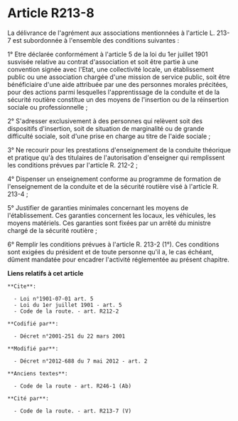 # Article R213-8

La délivrance de l'agrément aux associations mentionnées à l'article L. 213-7 est subordonnée à l'ensemble des conditions
suivantes : 

1° Etre déclarée conformément à l'article 5 de la loi du 1er juillet 1901 susvisée relative au contrat d'association et soit
être partie à une convention signée avec l'Etat, une collectivité locale, un établissement public ou une association chargée
d'une mission de service public, soit être bénéficiaire d'une aide attribuée par une des personnes morales précitées, pour
des actions parmi lesquelles l'apprentissage de la conduite et de la sécurité routière constitue un des moyens de l'insertion
ou de la réinsertion sociale ou professionnelle ; 

2° S'adresser exclusivement à des personnes qui relèvent soit des dispositifs d'insertion, soit de situation de marginalité
ou de grande difficulté sociale, soit d'une prise en charge au titre de l'aide sociale ; 

3° Ne recourir pour les prestations d'enseignement de la conduite théorique et pratique qu'à des titulaires de l'autorisation
d'enseigner qui remplissent les conditions prévues par l'article R. 212-2 ; 

4° Dispenser un enseignement conforme au programme de formation de l'enseignement de la conduite et de la sécurité routière
visé à l'article R. 213-4 ; 

5° Justifier de garanties minimales concernant les moyens de l'établissement. Ces garanties concernent les locaux, les
véhicules, les moyens matériels. Ces garanties sont fixées par un arrêté du   ministre chargé de la sécurité routière ; 

6° Remplir les conditions prévues à l'article R. 213-2 (1°). Ces conditions sont exigées du président et de toute personne
qu'il a, le cas échéant, dûment mandatée pour encadrer l'activité réglementée au présent chapitre.

**Liens relatifs à cet article**

	**Cite**:

	  - Loi n°1901-07-01 art. 5
	  - Loi du 1er juillet 1901 - art. 5
	  - Code de la route. - art. R212-2

	**Codifié par**:

	  - Décret n°2001-251 du 22 mars 2001

	**Modifié par**:

	  - Décret n°2012-688 du 7 mai 2012 - art. 2

	**Anciens textes**:

	  - Code de la route - art. R246-1 (Ab)

	**Cité par**:

	  - Code de la route. - art. R213-7 (V)
